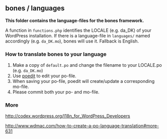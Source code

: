 ## bones / languages

**This folder contains the language-files for the bones framework.**

A function in `functions.php` identifies the LOCALE (e.g. da_DK) of your WordPress installation. If there is a language-file in `languages/` named accordingly (e.g. `da_DK.mo`), bones will use it. Fallback is English.

### How to translate bones to your language

  1. Make a copy of `default.po` and change the filename to your LOCALE.po (e.g. `da_DK.mo`)
  2. Use [poedit](http://www.poedit.net/ "home of poedit") to edit your po-file.
  3. When saving your po-file, poedit will create/update a corresponding mo-file.
  4. Please commit both your po- and mo-file. 

### More

http://codex.wordpress.org/I18n_for_WordPress_Developers

http://www.wdmac.com/how-to-create-a-po-language-translation#more-631
